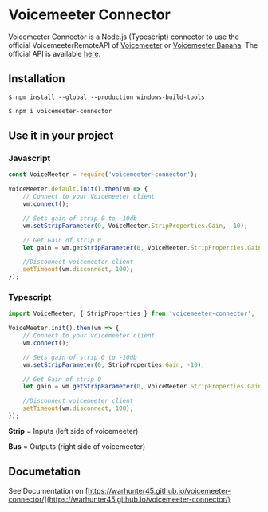 # Voicemeeter Connector

Voicemeeter Connector is a Node.js (Typescript) connector to use the official VoicemeeterRemoteAPI of [Voicemeeter](https://www.vb-audio.com/Voicemeeter/index.htm) or [Voicemeeter Banana](https://www.vb-audio.com/Voicemeeter/banana.htm). The official API is available [here](https://download.vb-audio.com/Download_CABLE/VoicemeeterRemoteAPI.pdf).

## Installation

`$ npm install --global --production windows-build-tools`

`$ npm i voicemeeter-connector`

## Use it in your project

### Javascript

```javascript
const VoiceMeeter = require('voicemeeter-connector');

VoiceMeeter.default.init().then(vm => {
	// Connect to your Voicemeeter client
	vm.connect();

	// Sets gain of strip 0 to -10db
	vm.setStripParameter(0, VoiceMeeter.StripProperties.Gain, -10);

	// Get Gain of strip 0
	let gain = vm.getStripParameter(0, VoiceMeeter.StripProperties.Gain);

	//Disconnect voicemeeter client
	setTimeout(vm.disconnect, 100);
});
```

### Typescript

```typescript
import VoiceMeeter, { StripProperties } from 'voicemeeter-connector';

VoiceMeeter.init().then(vm => {
	// Connect to your voicemeeter client
	vm.connect();

	// Sets gain of strip 0 to -10db
	vm.setStripParameter(0, StripProperties.Gain, -10);

	// Get Gain of strip 0
	let gain = vm.getStripParameter(0, VoiceMeeter.StripProperties.Gain);

	//Disconnect voicemeeter client
	setTimeout(vm.disconnect, 100);
});
```

**Strip** = Inputs (left side of voicemeeter)

**Bus** = Outputs (right side of voicemeeter)

## Documetation

See Documentation on [https://warhunter45.github.io/voicemeeter-connector/](https://warhunter45.github.io/voicemeeter-connector/)
